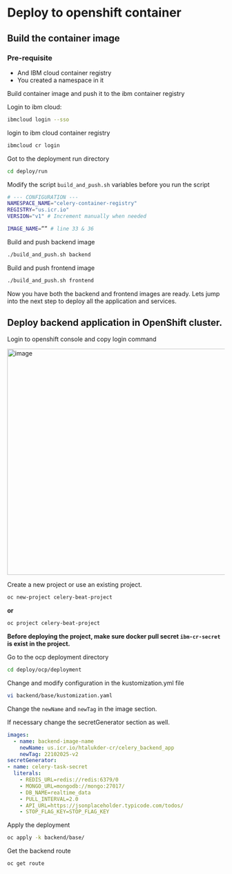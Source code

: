# Deploy to openshift container

## Build the container image

### Pre-requisite

- And IBM cloud container registry
- You created a namespace in it

Build container image and push it to the ibm container registry

Login to ibm cloud:

```sh
ibmcloud login --sso
```

login to ibm cloud container registry

```sh
ibmcloud cr login
```

Got to the deployment run directory

```sh
cd deploy/run
```

Modify the script `build_and_push.sh` variables before you run the script

```sh
# --- CONFIGURATION ---
NAMESPACE_NAME="celery-container-registry"
REGISTRY="us.icr.io"
VERSION="v1" # Increment manually when needed

IMAGE_NAME=”” # line 33 & 36
```

Build and push backend image

```sh
./build_and_push.sh backend
```

Build and push frontend image

```sh
./build_and_push.sh frontend
```

Now you have both the backend and frontend images are ready. Lets jump into the next step to deploy all the application and services.

## Deploy backend application in OpenShift cluster.

Login to openshift console and copy login command

<img width="1304" height="524" alt="image" src="https://github.com/user-attachments/assets/f8915da8-dee0-4d59-b7f4-53827229ff38" />

Create a new project or use an existing project.

```sh
oc new-project celery-beat-project
```

**or**

```sh
oc project celery-beat-project
```

**Before deploying the project, make sure docker pull secret `ibm-cr-secret` is exist in the project.**


Go to the ocp deployment directory

```sh
cd deploy/ocp/deployment
```

Change and modify configuration in the kustomization.yml file

```sh
vi backend/base/kustomization.yaml
```

Change the `newName` and `newTag` in the image section. 

If necessary change the secretGenerator section as well.

```yml
images:
  - name: backend-image-name
    newName: us.icr.io/htalukder-cr/celery_backend_app
    newTag: 22102025-v2
secretGenerator:
- name: celery-task-secret
  literals:
    - REDIS_URL=redis://redis:6379/0
    - MONGO_URL=mongodb://mongo:27017/
    - DB_NAME=realtime_data
    - PULL_INTERVAL=2.0
    - API_URL=https://jsonplaceholder.typicode.com/todos/
    - STOP_FLAG_KEY=STOP_FLAG_KEY
```

Apply the deployment

```sh
oc apply -k backend/base/
```

Get the backend route

```sh
oc get route
```
